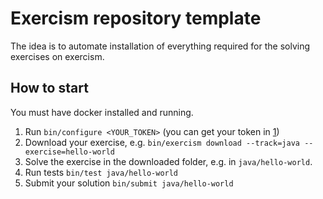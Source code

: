 # Exercism repository template

The idea is to automate installation of everything required for the solving
exercises on exercism.

## How to start

You must have docker installed and running.

1. Run `bin/configure <YOUR_TOKEN>` (you can get your token in [1](settings))
2. Download your exercise, e.g. `bin/exercism download --track=java --exercise=hello-world`
3. Solve the exercise in the downloaded folder, e.g. in `java/hello-world`.
4. Run tests `bin/test java/hello-world`
5. Submit your solution `bin/submit java/hello-world`

[1]: https://exercism.org/settings/api_cli
